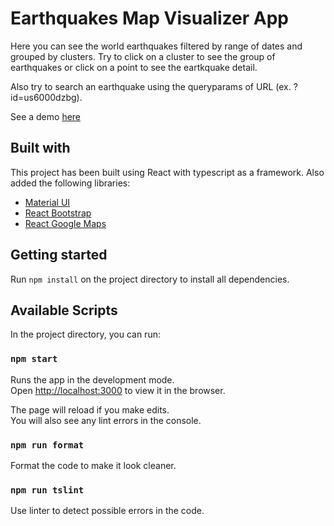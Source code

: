 # Earthquakes Map Visualizer App

Here you can see the world earthquakes filtered by range of dates and grouped by clusters.
Try to click on a cluster to see the group of earthquakes or click on a point to see the eartkquake detail.

Also try to search an earthquake using the queryparams of URL (ex. ?id=us6000dzbg).

See a demo [here](https://nacorga.github.io/earthquakes-map-visualizer/)

## Built with

This project has been built using React with typescript as a framework.
Also added the following libraries:

- [Material UI](https://material-ui.com/)
- [React Bootstrap](https://react-bootstrap.github.io/)
- [React Google Maps](https://tomchentw.github.io/react-google-maps/)

## Getting started

Run `npm install` on the project directory to install all dependencies.

## Available Scripts

In the project directory, you can run:

### `npm start`

Runs the app in the development mode.\
Open [http://localhost:3000](http://localhost:3000) to view it in the browser.

The page will reload if you make edits.\
You will also see any lint errors in the console.

### `npm run format`

Format the code to make it look cleaner.

### `npm run tslint`

Use linter to detect possible errors in the code.

